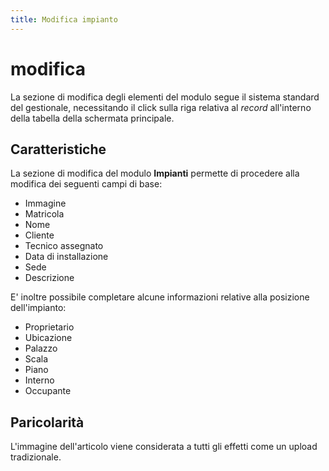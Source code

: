 ```yaml
---
title: Modifica impianto
---
```


# modifica

La sezione di modifica degli elementi del modulo segue il sistema standard del gestionale, necessitando il click sulla riga relativa al _record_ all'interno della tabella della schermata principale.

## Caratteristiche

La sezione di modifica del modulo **Impianti** permette di procedere alla modifica dei seguenti campi di base:

* Immagine
* Matricola
* Nome
* Cliente
* Tecnico assegnato
* Data di installazione
* Sede
* Descrizione

E' inoltre possibile completare alcune informazioni relative alla posizione dell'impianto:

* Proprietario
* Ubicazione
* Palazzo
* Scala
* Piano
* Interno
* Occupante

## Paricolarità

L'immagine dell'articolo viene considerata a tutti gli effetti come un upload tradizionale.

